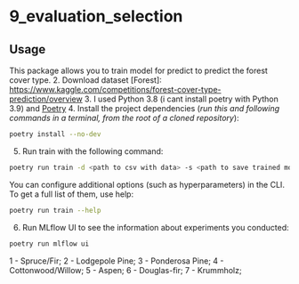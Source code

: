 # 9_evaluation_selection

## Usage
This package allows you to train model for predict to predict the forest cover type.
2. Download dataset [Forest]: https://www.kaggle.com/competitions/forest-cover-type-prediction/overview
3. I used Python 3.8 (i cant install poetry with Python 3.9) and [Poetry](https://python-poetry.org/docs/) 
4. Install the project dependencies (*run this and following commands in a terminal, from the root of a cloned repository*):
```sh
poetry install --no-dev
```
5. Run train with the following command:
```sh
poetry run train -d <path to csv with data> -s <path to save trained model>
```
You can configure additional options (such as hyperparameters) in the CLI. To get a full list of them, use help:
```sh
poetry run train --help
```
6. Run MLflow UI to see the information about experiments you conducted:
```sh
poetry run mlflow ui
```

1 - Spruce/Fir;
2 - Lodgepole Pine;
3 - Ponderosa Pine;
4 - Cottonwood/Willow;
5 - Aspen;
6 - Douglas-fir;
7 - Krummholz;
